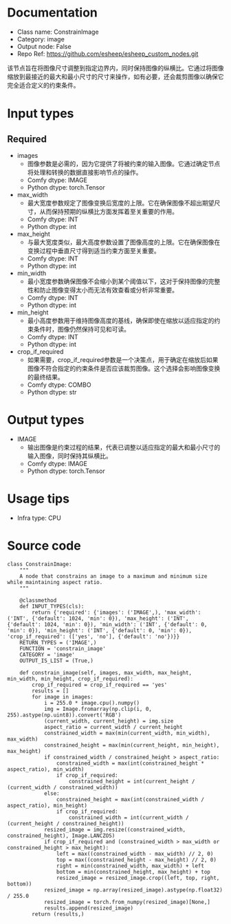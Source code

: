 # Documentation
- Class name: ConstrainImage
- Category: image
- Output node: False
- Repo Ref: https://github.com/esheep/esheep_custom_nodes.git

该节点旨在将图像尺寸调整到指定边界内，同时保持图像的纵横比。它通过将图像缩放到最接近的最大和最小尺寸的尺寸来操作，如有必要，还会裁剪图像以确保它完全适合定义的约束条件。

# Input types
## Required
- images
    - 图像参数是必需的，因为它提供了将被约束的输入图像。它通过确定节点将处理和转换的数据直接影响节点的操作。
    - Comfy dtype: IMAGE
    - Python dtype: torch.Tensor
- max_width
    - 最大宽度参数规定了图像变换后宽度的上限。它在确保图像不超出期望尺寸，从而保持预期的纵横比方面发挥着至关重要的作用。
    - Comfy dtype: INT
    - Python dtype: int
- max_height
    - 与最大宽度类似，最大高度参数设置了图像高度的上限。它在确保图像在变换过程中垂直尺寸得到适当约束方面至关重要。
    - Comfy dtype: INT
    - Python dtype: int
- min_width
    - 最小宽度参数确保图像不会缩小到某个阈值以下，这对于保持图像的完整性和防止图像变得太小而无法有效查看或分析非常重要。
    - Comfy dtype: INT
    - Python dtype: int
- min_height
    - 最小高度参数用于维持图像高度的基线，确保即使在缩放以适应指定的约束条件时，图像仍然保持可见和可读。
    - Comfy dtype: INT
    - Python dtype: int
- crop_if_required
    - 如果需要，crop_if_required参数是一个决策点，用于确定在缩放后如果图像不符合指定的约束条件是否应该裁剪图像。这个选择会影响图像变换的最终结果。
    - Comfy dtype: COMBO
    - Python dtype: str

# Output types
- IMAGE
    - 输出图像是约束过程的结果，代表已调整以适应指定的最大和最小尺寸的输入图像，同时保持其纵横比。
    - Comfy dtype: IMAGE
    - Python dtype: torch.Tensor

# Usage tips
- Infra type: CPU

# Source code
```
class ConstrainImage:
    """
    A node that constrains an image to a maximum and minimum size while maintaining aspect ratio.
    """

    @classmethod
    def INPUT_TYPES(cls):
        return {'required': {'images': ('IMAGE',), 'max_width': ('INT', {'default': 1024, 'min': 0}), 'max_height': ('INT', {'default': 1024, 'min': 0}), 'min_width': ('INT', {'default': 0, 'min': 0}), 'min_height': ('INT', {'default': 0, 'min': 0}), 'crop_if_required': (['yes', 'no'], {'default': 'no'})}}
    RETURN_TYPES = ('IMAGE',)
    FUNCTION = 'constrain_image'
    CATEGORY = 'image'
    OUTPUT_IS_LIST = (True,)

    def constrain_image(self, images, max_width, max_height, min_width, min_height, crop_if_required):
        crop_if_required = crop_if_required == 'yes'
        results = []
        for image in images:
            i = 255.0 * image.cpu().numpy()
            img = Image.fromarray(np.clip(i, 0, 255).astype(np.uint8)).convert('RGB')
            (current_width, current_height) = img.size
            aspect_ratio = current_width / current_height
            constrained_width = max(min(current_width, min_width), max_width)
            constrained_height = max(min(current_height, min_height), max_height)
            if constrained_width / constrained_height > aspect_ratio:
                constrained_width = max(int(constrained_height * aspect_ratio), min_width)
                if crop_if_required:
                    constrained_height = int(current_height / (current_width / constrained_width))
            else:
                constrained_height = max(int(constrained_width / aspect_ratio), min_height)
                if crop_if_required:
                    constrained_width = int(current_width / (current_height / constrained_height))
            resized_image = img.resize((constrained_width, constrained_height), Image.LANCZOS)
            if crop_if_required and (constrained_width > max_width or constrained_height > max_height):
                left = max((constrained_width - max_width) // 2, 0)
                top = max((constrained_height - max_height) // 2, 0)
                right = min(constrained_width, max_width) + left
                bottom = min(constrained_height, max_height) + top
                resized_image = resized_image.crop((left, top, right, bottom))
            resized_image = np.array(resized_image).astype(np.float32) / 255.0
            resized_image = torch.from_numpy(resized_image)[None,]
            results.append(resized_image)
        return (results,)
```